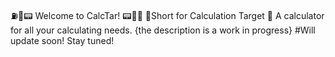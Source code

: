 ⛽🎯📟  Welcome to CalcTar!  📟🎯⛽
  🎯Short for Calculation Target 🎯
A calculator for all your calculating needs.
{the description is a work in progress}
#Will update soon! Stay tuned!
